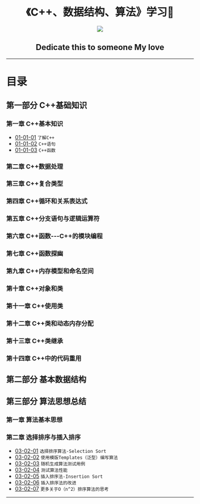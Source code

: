 <h1 align="center">《C++、数据结构、算法》学习📖</h1>
<p align="center"><img src="https://timgsa.baidu.com/timg?image&quality=80&size=b9999_10000&sec=1496673960064&di=c9c5de36faba9b267e6b5e3c123af80f&imgtype=0&src=http%3A%2F%2Fp7.qhimg.com%2Ft0128b2c0313adbfc60.png" /></p>

<h2 align="center">Dedicate this to someone My love</h2>

---



# 目录

## 第一部分 C++基础知识

### 第一章 C++基本知识

* [01-01-01](https://github.com/TYRMars/AlgorithmLearn/tree/master/CppLearn/01-01-01) `了解C++`
* [01-01-02](https://github.com/TYRMars/AlgorithmLearn/tree/master/CppLearn/01-01-02) `C++语句`
* [01-01-03](https://github.com/TYRMars/AlgorithmLearn/tree/master/CppLearn/01-01-03) `C++函数`

### 第二章 C++数据处理

### 第三章 C++复合类型

### 第四章 C++循环和关系表达式

### 第五章 C++分支语句与逻辑运算符

### 第六章 C++函数---C++的模块编程

### 第七章 C++函数探幽

### 第九章 C++内存模型和命名空间

### 第十章 C++对象和类

### 第十一章 C++使用类

### 第十二章 C++类和动态内存分配

### 第十三章 C++类继承

### 第十四章 C++中的代码重用

## 第二部分 基本数据结构



## 第三部分 算法思想总结

### 第一章 算法基本思想

### 第二章 选择排序与插入排序

* [03-02-01](https://github.com/TYRMars/AlgorithmLearn#03-01-01) `选择排序算法-Selection Sort`
* [03-02-02](https://github.com/TYRMars/AlgorithmLearn#03-01-02) `使用模版Templates（泛型）编写算法`
* [03-02-03](https://github.com/TYRMars/AlgorithmLearn#03-01-03) `随机生成算法测试用例`
* [03-02-04](https://github.com/TYRMars/AlgorithmLearn#03-01-04) `测试算法性能`
* [03-02-05](https://github.com/TYRMars/AlgorithmLearn#03-01-05) `插入排序法-Insertion Sort`
* [03-02-06](https://github.com/TYRMars/AlgorithmLearn#03-01-06) `插入排序法的改进`
* [03-02-07](https://github.com/TYRMars/AlgorithmLearn#03-02-07) `更多关于O（n^2）排序算法的思考`

---
